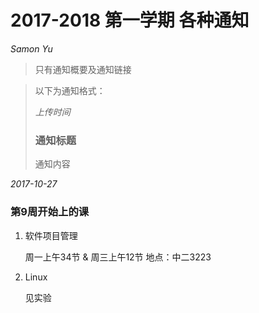 # 2017-2018 第一学期 各种通知

*Samon Yu*

> 只有通知概要及通知链接

> 以下为通知格式：
>
> *上传时间*
>
> ### 通知标题
>
> 通知内容

*2017-10-27*

### 第9周开始上的课

1. 软件项目管理 

    周一上午34节 & 周三上午12节 地点：中二3223

2. Linux

    见实验
